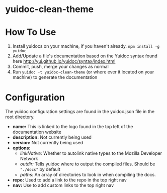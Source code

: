 yuidoc-clean-theme
==================

# How To Use
1. Install yuidocs on your machine, if you haven't already. `npm install -g yuidoc`
2. Add/Update a file's documentation based on the Yuidoc syntax found here http://yui.github.io/yuidoc/syntax/index.html
3. Commit, push, merge your changes as normal
4. Run `yuidoc -t yuidoc-clean-theme` (or where ever it located on your machine) to generate the documentation

# Configuration
The yuidoc configuration settings are found in the yuidoc.json file in the root directory.
- **name:** This is linked to the logo found in the top left of the documentation website
- **description:** Not currently being used
- **version:** Not currently being used
- **options:**
  - *linkNative:* Whether to autolink native types to the Mozilla Developer Network
  - *outdir:* Tells yuidoc where to output the compiled files. Should be `"./docs"` by default
  - *paths:* An array of directories to look in when compiling the docs.
- **repo:** Used to add a link to the repo in the top right nav
- **nav:** Use to add custom links to the top right nav
